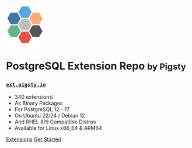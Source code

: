 ![logo](_media/icon.svg)

# PostgreSQL Extension Repo <small>by Pigsty</small>

### [`ext.pigsty.io`](https://ext.pigsty.io)

- 340 extensions!
- As Binary Packages
- For PostgreSQL 12 - 17
- On Ubuntu 22/24 / Debian 12
- And RHEL 8/9 Compatible Distros
- Available for Linux x86_64 & ARM64

[Extensions](/list)
[Get Started](#get-started)
